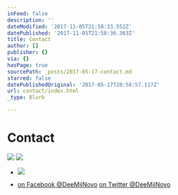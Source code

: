 ```yaml
---
inFeed: false
description: ''
dateModified: '2017-11-05T21:58:33.552Z'
datePublished: '2017-11-05T21:58:36.363Z'
title: Contact
author: []
publisher: {}
via: {}
hasPage: true
sourcePath: _posts/2017-05-17-contact.md
starred: false
datePublishedOriginal: '2017-05-17T20:58:57.117Z'
url: contact/index.html
_type: Blurb

---
```

# **Contact**
![](https://the-grid-user-content.s3-us-west-2.amazonaws.com/6b540b87-8378-475a-bda7-d35cb83955da.jpg)
![](https://the-grid-user-content.s3-us-west-2.amazonaws.com/8157650a-a706-4897-b816-088bb8ebbd51.png)

* ![](https://the-grid-user-content.s3-us-west-2.amazonaws.com/11217ea0-2045-4cf1-8c5b-04967fce05dc.png)

* [on Facebook @DeeMiiNovo][0]
[on Twitter @DeeMiiNovo][1]

[0]: https://www.facebook.com/DeeMiiNovo/
[1]: https://twitter.com/DeeMiiNovo